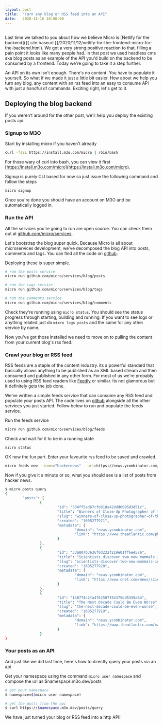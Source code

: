```yaml
---
layout:	post
title:	"Turn any blog or RSS feed into an API"
date:	2020-11-16 10:00:00
---
```

<br>
Last time we talked to you about how we believe Micro is [Netlify for the backend]({{ site.baseurl }}/2020/11/12/netlify-for-the-frontend-micro-for-the-backend.html). 
We got a very strong positive reaction to that, filling a pain point it looks like many people had. In that post we used headless cms aka blog posts 
as an example of the API you'd build on the backend to be consumed by a frontend. Today we're going to take it a step further.

An API on its own isn't enough. There's no content. You have to populate it yourself. So what if we made it just a little bit easier. How about we help
 you turn any blog, any content with an rss feed into an easy to consume API with just a handful of commands. Exciting right, let's get to it.

## Deploying the blog backend

If you weren't around for the other post, we'll help you deploy the existing posts api.

### Signup to M3O

Start by installing micro if you haven't already

```sh
curl -fsSL https://install.m3o.com/micro | /bin/bash
```

For those wary of curl into bash, you can view it first [https://install.m3o.com/micro](https://install.m3o.com/micro).


Signup is purely CLI based for now so just issue the following command and follow the steps

```sh
micro signup
```

Once you're done you should have an account on M3O and be automatically logged in.

### Run the API

All the services you're going to run are open source. You can check them out at [github.com/micro/services](https://github.com/micro/services). 

Let's bootstrap the blog super quick. Because Micro is all about microservices development, we've decomposed the blog API into posts, comments and tags. 
You can find all the code on [github](https://github.com/micro/services/tree/master/blog).

Deploying these is super simple.

```sh
# run the posts service
micro run github.com/micro/services/blog/posts

# run the tags service
micro run github.com/micro/services/blog/tags

# run the comments service
micro run github.com/micro/services/blog/comments
```

Check they're running using `micro status`. You should see the status progress through starting, building and running. 
If you want to see logs or anything related just do `micro logs posts` and the same for any other service by name.

Now you've got those installed we need to move on to pulling the content from your current blog's rss feed.

### Crawl your blog or RSS feed

RSS feeds are a staple of the content industry. its a powerful standard that basically allows anything to be published as an XML based 
stream and then consumed and published in any other form. For most of us we're probably used to using RSS feed readers like 
[Feedly](https://feedly.com) or similar. Its not glamorous but it definitely gets the job done.

We've written a simple feeds service that can consume any RSS feed and populate your posts API. The code lives on 
[github](https://github.com/micro/services/tree/master/blog/feeds) alongside all the other services you just started.
Follow below to run and populate the feeds service.

Run the feeds service

```sh
micro run github.com/micro/services/blog/feeds
```

Check and wait for it to be in a running state

```sh
micro status
```

OK now the fun part. Enter your favourite rss feed to be saved and crawled.

```sh
micro feeds new --name="hackernews" --url=https://news.ycombinator.com/rss
```

Now if you give it a minute or so, what you should see is a list of posts from hacker news.

```sh
$ micro posts query
{
        "posts": [
                {
                        "id": "334ff5ad67cfd018a42ddd6095d3d51c",
                        "title": "Winners of Close-Up Photographer of the Year",
                        "slug": "winners-of-close-up-photographer-of-the-year",
                        "created": "1605277921",
                        "metadata": {
                                "domain": "news.ycombinator.com",
                                "link": "https://www.theatlantic.com/photo/2020/11/winners-close-up-photographer-year/617070"
                        }
                },
                {
                        "id": "33a807b3636f0d232f219e01ff6ee576",
                        "title": "Scientists discover two new mammals in Australia",
                        "slug": "scientists-discover-two-new-mammals-in-australia",
                        "created": "1605277920",
                        "metadata": {
                                "domain": "news.ycombinator.com",
                                "link": "https://www.cnet.com/news/scientists-discover-two-new-mammals-in-australia/#ftag=CAD-09-10aai5b"
                        }
                },
                {
                        "id": "148774c2fa4762587f84375dd5359a64",
                        "title": "The Next Decade Could Be Even Worse",
                        "slug": "the-next-decade-could-be-even-worse",
                        "created": "1605277919",
                        "metadata": {
                                "domain": "news.ycombinator.com",
                                "link": "https://www.theatlantic.com/magazine/archive/2020/12/can-history-predict-future/616993/"
                        }
                }
}
```

### Your posts as an API

And just like we did last time, here's how to directly query your posts via an api

Get your namespace using the command `micro user namespace` and compose the url as $namespace.m3o.dev/posts

```sh
# get your namespace
$ namespace=$(micro user namespace)

# get the posts from the api
$ curl https://$namespace.m3o.dev/posts/query
```

We have just turned your blog or RSS feed into a http API!
